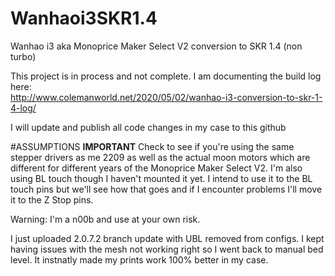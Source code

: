 # Wanhaoi3SKR1.4
Wanhao i3 aka Monoprice Maker Select V2 conversion to SKR 1.4 (non turbo)

This project is in process and not complete.  I am documenting the build log here:  
http://www.colemanworld.net/2020/05/02/wanhao-i3-conversion-to-skr-1-4-log/

I will update and publish all code changes in my case to this github

#ASSUMPTIONS  **IMPORTANT**
Check to see if you're using the same stepper drivers as me 2209 as well as the actual moon motors which are different for different years of the Monoprice Maker Select V2.  I'm also using BL touch though I haven't mounted it yet.  I intend to use it to the BL touch pins but we'll see how that goes and if I encounter problems I'll move it to the Z Stop pins.  

Warning: I'm a n00b and use at your own risk.

I just uploaded 2.0.7.2 branch update with UBL removed from configs.  I kept having issues with the mesh not working right so I went back to manual bed level.  It instnatly made my prints work 100% better in my case.  
